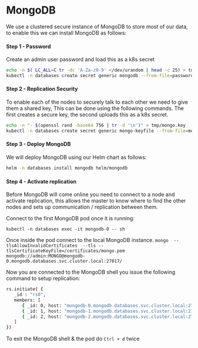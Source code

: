 # MongoDB

We use a clustered secure instance of MongoDB to store most of our data, to enable this we can install MongoDB as follows:


#### Step 1 - Password

Create an admin user password and load this as a k8s secret
```bash
echo -n $( LC_ALL=C tr -dc 'A-Za-z0-9' </dev/urandom | head -c 25) > tmp/mongo.password
kubectl -n databases create secret generic mongodb --from-file=password=./tmp/mongo.password
```


#### Step 2 - Replication Security

To enable each of the nodes to securely talk to each other we need to give them a shared key, This can be done using 
the following commands. The first creates a secure key, the second uploads this as a k8s secret.

```bash
echo -n "- $(openssl rand -base64 756 | tr -d '\n')" > tmp/mongo.key
kubectl -n databases create secret generic mongo-keyfile --from-file=mongo.key=./tmp/mongo.key
```


#### Step 3 - Deploy MongoDB

We will deploy MongoDB using our Helm chart as follows:

```bash
helm -n databases install mongodb helm/mongodb
```


#### Step 4 - Activate replication

Before MongoDB will come online you need to connect to a node and activate replication, this allows the master to know
where to find the other nodes and sets up communication / replication between them.

Connect to the first MongoDB pod once it is running:
 
`kubectl -n databases exec -it mongodb-0 -- sh`

Once inside the pod connect to the local MongoDB instance.
`mongo  --tlsAllowInvalidCertificates  --tls --tlsCertificateKeyFile=/certificates/mongo.pem mongodb://admin:MONGO@mongodb-0.mongodb.databases.svc.cluster.local:27017/`

Now you are connected to the MongoDB shell you issue the following command to setup replication:

```bash
rs.initiate( {
   _id : "rs0",
   members: [
      { _id: 0, host: "mongodb-0.mongodb.databases.svc.cluster.local:27017" },
      { _id: 1, host: "mongodb-1.mongodb.databases.svc.cluster.local:27017" },
      { _id: 2, host: "mongodb-2.mongodb.databases.svc.cluster.local:27017" }
   ]
})
```

To exit the MongoDB shell & the pod do `Ctrl + d` twice
